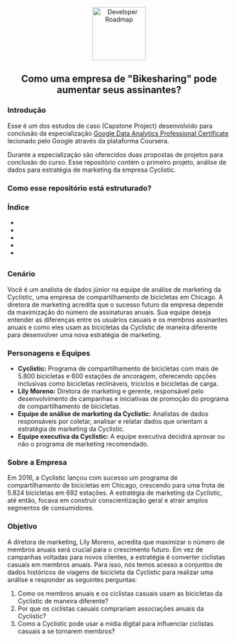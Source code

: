 <p align="center">
  <a href="https://github.com/marcoshsq/Projeto_Cyclistic">
    <img src="https://github.com/marcoshsq/GoogleDataAnalyticsCapstone/blob/main/Template/Bikes.png" alt="Developer Roadmap" width="120" height="">
  </a>
</p>
  <h2 align="center">Como uma empresa de "Bikesharing" pode aumentar seus assinantes?</h2>
</div>

### Introdução

Esse é um dos estudos de caso (Capstone Project) desenvolvido para conclusão da especialização [Google Data Analytics Professional Certificate](https://www.coursera.org/professional-certificates/google-data-analytics) lecionado pelo Google através da plataforma Coursera.

Durante a especialização são oferecidos duas propostas de projetos para conclusão do curso. Esse repositório contém o primeiro projeto, análise de dados para estratégia de marketing da empresa Cyclistic. 

### Como esse repositório está estruturado?

### Índice

- []()
- []()
- []()
- []()
- []()

##

### Cenário
Você é um analista de dados júnior na equipe de análise de marketing da Cyclistic, uma empresa de compartilhamento de bicicletas em Chicago. A diretora de marketing acredita que o sucesso futuro da empresa depende da maximização do número de assinaturas anuais. Sua equipe deseja entender as diferenças entre os usuários casuais e os membros assinantes anuais e como eles usam as bicicletas da Cyclistic de maneira diferente para desenvolver uma nova estratégia de marketing.

### Personagens e Equipes
- **Cyclistic:** Programa de compartilhamento de bicicletas com mais de 5.800 bicicletas e 600 estações de ancoragem, oferecendo opções inclusivas como bicicletas reclináveis, triciclos e bicicletas de carga.
- **Lily Moreno:** Diretora de marketing e gerente, responsável pelo desenvolvimento de campanhas e iniciativas de promoção do programa de compartilhamento de bicicletas.
- **Equipe de análise de marketing da Cyclistic:** Analistas de dados responsáveis por coletar, analisar e relatar dados que orientam a estratégia de marketing da Cyclistic.
- **Equipe executiva da Cyclistic:** A equipe executiva decidirá aprovar ou não o programa de marketing recomendado.

### Sobre a Empresa
Em 2016, a Cyclistic lançou com sucesso um programa de compartilhamento de bicicletas em Chicago, crescendo para uma frota de 5.824 bicicletas em 692 estações. A estratégia de marketing da Cyclistic, até então, focava em construir conscientização geral e atrair amplos segmentos de consumidores.

### Objetivo
A diretora de marketing, Lily Moreno, acredita que maximizar o número de membros anuais será crucial para o crescimento futuro. Em vez de campanhas voltadas para novos clientes, a estratégia é converter ciclistas casuais em membros anuais. Para isso, nós temos acesso a conjuntos de dados históricos de viagens de bicicleta da Cyclistic para realizar uma análise e responder as seguintes perguntas:

1. Como os membros anuais e os ciclistas casuais usam as bicicletas da Cyclistic de maneira diferente?
2. Por que os ciclistas casuais comprariam associações anuais da Cyclistic?
3. Como a Cyclistic pode usar a mídia digital para influenciar ciclistas casuais a se tornarem membros?

##
